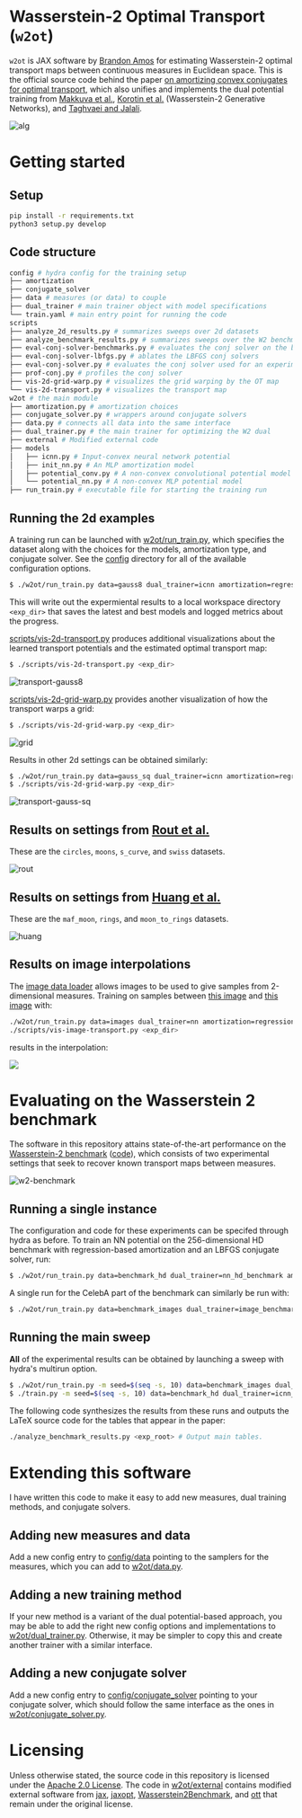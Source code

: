 # Wasserstein-2 Optimal Transport (`w2ot`)

`w2ot` is JAX software by [Brandon Amos](http://bamos.github.io)
for estimating Wasserstein-2 optimal transport maps between
continuous measures in Euclidean space.
This is the official source code behind the paper
[on amortizing convex conjugates for optimal transport](https://arxiv.org/abs/2210.12153),
which also unifies and implements the dual potential training from
[Makkuva et al.](https://arxiv.org/abs/1908.10962),
[Korotin et al.](https://arxiv.org/abs/1909.13082) (Wasserstein-2 Generative Networks),
and [Taghvaei and Jalali](https://arxiv.org/abs/1902.07197).

![alg](https://user-images.githubusercontent.com/707462/197440788-3d11cc74-606b-4dc1-9e09-151b49b78c25.png)

# Getting started

## Setup

```bash
pip install -r requirements.txt
python3 setup.py develop
```

## Code structure


```bash
config # hydra config for the training setup
├── amortization
├── conjugate_solver
├── data # measures (or data) to couple
├── dual_trainer # main trainer object with model specifications
└── train.yaml # main entry point for running the code
scripts
├── analyze_2d_results.py # summarizes sweeps over 2d datasets
├── analyze_benchmark_results.py # summarizes sweeps over the W2 benchmarks
├── eval-conj-solver-benchmarks.py # evaluates the conj solver on the benchmarks
├── eval-conj-solver-lbfgs.py # ablates the LBFGS conj solvers
├── eval-conj-solver.py # evaluates the conj solver used for an experiment
├── prof-conj.py # profiles the conj solver
├── vis-2d-grid-warp.py # visualizes the grid warping by the OT map
└── vis-2d-transport.py # visualizes the transport map
w2ot # the main module
├── amortization.py # amortization choices
├── conjugate_solver.py # wrappers around conjugate solvers
├── data.py # connects all data into the same interface
├── dual_trainer.py # the main trainer for optimizing the W2 dual
├── external # Modified external code
├── models
│   ├── icnn.py # Input-convex neural network potential
│   ├── init_nn.py # An MLP amortization model
│   ├── potential_conv.py # A non-convex convolutional potential model
│   └── potential_nn.py # A non-convex MLP potential model
├── run_train.py # executable file for starting the training run
```

## Running the 2d examples

A training run can be launched with [w2ot/run_train.py](w2ot/run_train.py), which
specifies the dataset along with the choices for the models,
amortization type, and conjugate solver.
See the [config](./config) directory for all of the available
configuration options.

```bash
$ ./w2ot/run_train.py data=gauss8 dual_trainer=icnn amortization=regression conjugate_solver=lbfgs
```

This will write out the expermiental results to a local workspace
directory `<exp_dir>` that saves the latest and best models and logged metrics
about the progress.

[scripts/vis-2d-transport.py](./scripts/vis-2d-transport.py) produces
additional visualizations about the learned transport potentials and
the estimated optimal transport map:

```bash
$ ./scripts/vis-2d-transport.py <exp_dir>
```


![transport-gauss8](https://user-images.githubusercontent.com/707462/197360329-f5b406ea-93ac-4b7a-b040-e99ae02f3a18.gif)


[scripts/vis-2d-grid-warp.py](./scripts/vis-2d-grid-warp.py) provides
another visualization of how the transport warps a grid:

```bash
$ ./scripts/vis-2d-grid-warp.py <exp_dir>
```

![grid](https://user-images.githubusercontent.com/707462/197359233-2ecdef57-cb1e-4609-b244-4b46703f1ea6.gif)


Results in other 2d settings can be obtained similarly:

```bash
$ ./w2ot/run_train.py data=gauss_sq dual_trainer=icnn amortization=regression conjugate_solver=lbfgs
$ ./scripts/vis-2d-grid-warp.py <exp_dir>
```

![transport-gauss-sq](https://user-images.githubusercontent.com/707462/197360434-faf6d1f5-358f-4356-bf94-663351a77d16.gif)


## Results on settings from [Rout et al.](https://arxiv.org/abs/2110.02999)

These are the `circles`, `moons`, `s_curve`, and `swiss` datasets.

![rout](https://user-images.githubusercontent.com/707462/197428151-3f0e4c23-43e1-41fe-8dd6-7696d9ec9e06.gif)

## Results on settings from [Huang et al.](https://arxiv.org/abs/2012.05942)

These are the `maf_moon`, `rings`, and `moon_to_rings` datasets.

![huang](https://user-images.githubusercontent.com/707462/197429888-069d2eb2-9517-4af2-9a02-4bfea9c88461.gif)

## Results on image interpolations

The [image data loader](https://github.com/facebookresearch/w2ot/blob/main/config/data/images.yaml)
allows images to be used to give samples from 2-dimensional measures.
Training on samples between
[this image](https://user-images.githubusercontent.com/707462/208446984-0f0294cc-9ca2-40ba-a82a-402d51910f3c.png)
and
[this image](https://user-images.githubusercontent.com/707462/208447009-09eba823-cfca-444f-bda9-10649c6e86e9.png) with:

```bash
./w2ot/run_train.py data=images dual_trainer=nn amortization=regression conjugate_solver=lbfgs_high_precision dual_trainer.D.dim_hidden='[512,512]' dual_trainer.D.act='leaky_relu_0.01'
./scripts/vis-image-transport.py <exp_dir>
```

results in the interpolation:

![](https://user-images.githubusercontent.com/707462/208504865-0efd3dea-6dc6-40ad-8aa5-7819d03ddf0f.gif)


# Evaluating on the Wasserstein 2 benchmark

The software in this repository attains state-of-the-art performance
on the [Wasserstein-2 benchmark](https://arxiv.org/abs/2106.01954)
([code](https://github.com/iamalexkorotin/Wasserstein2Benchmark)),
which consists of two experimental settings that seek to recover known
transport maps between measures.

![w2-benchmark](https://user-images.githubusercontent.com/707462/197450170-7a11b634-cc2a-4bba-946f-1b588e8247d0.png)

## Running a single instance

The configuration and code for these experiments can be specifed
through hydra as before. To train an NN potential on the
256-dimensional HD benchmark with regression-based amortization
and an LBFGS conjugate solver, run:

```bash
$ ./w2ot/run_train.py data=benchmark_hd dual_trainer=nn_hd_benchmark amortization=regression data.input_dim=256 conjugate_solver=lbfgs
```

A single run for the CelebA part of the benchmark can similarly
be run with:

```bash
$ ./w2ot/run_train.py data=benchmark_images dual_trainer=image_benchmark data.which=Early amortization=regression conjugate_solver=lbfgs
```

## Running the main sweep
**All** of the experimental results can be obtained by launching
a sweep with hydra's multirun option.

```bash
$ ./w2ot/run_train.py -m seed=$(seq -s, 10) data=benchmark_images dual_trainer=image_benchmark data.which=Early,Mid,Late amortization=objective,objective_finetune,regression,w2gn,w2gn_finetune
$ ./train.py -m seed=$(seq -s, 10) data=benchmark_hd dual_trainer=icnn_hd_benchmark,nn_hd_benchmark amortization=objective,objective_finetune,regression,w2gn,w2gn_finetune data.input_dim=2,4,8,16,32,64,128,256
```

The following code synthesizes the results from these runs and
outputs the LaTeX source code for the tables that appear in the paper:

```bash
./analyze_benchmark_results.py <exp_root> # Output main tables.
```

# Extending this software
I have written this code to make it easy to add new
measures, dual training methods, and conjugate solvers.

## Adding new measures and data
Add a new config entry to [config/data](./config/data) pointing to
the samplers for the measures, which you can add to [w2ot/data.py](./w2ot/data.py).

## Adding a new training method
If your new method is a variant of the dual potential-based
approach, you may be able to add the right new config options
and implementations to [w2ot/dual_trainer.py](https://github.com/facebookresearch/w2ot/blob/main/w2ot/dual_trainer.py).
Otherwise, it may be simpler to copy this and create another trainer
with a similar interface.

## Adding a new conjugate solver
Add a new config entry to [config/conjugate_solver](./config/conjugate_solver)
pointing to your conjugate solver,
which should follow the same interface as the ones
in [w2ot/conjugate_solver.py](./w2ot/conjugate_solver.py).

# Licensing
Unless otherwise stated, the source code in this repository is
licensed under the [Apache 2.0 License](https://www.apache.org/licenses/LICENSE-2.0.txt).
The code in [w2ot/external](./w2ot/external) contains
modified external software from
[jax](https://github.com/google/jax),
[jaxopt](https://github.com/google/jaxopt),
[Wasserstein2Benchmark](https://github.com/iamalexkorotin/Wasserstein2Benchmark),
and [ott](https://github.com/ott-jax/ott)
that remain under the original license.

